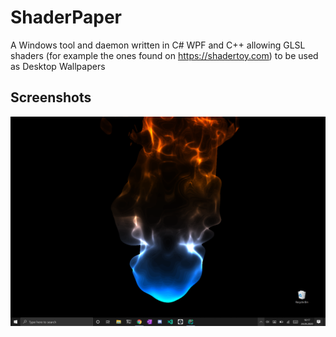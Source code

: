 # ShaderPaper

A Windows tool and daemon written in C# WPF and C++ allowing GLSL shaders (for example the ones found on https://shadertoy.com) to be used as Desktop Wallpapers

## Screenshots

![Screenshot](screenshot.png)